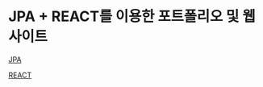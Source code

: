# JPA + REACT를 이용한 포트폴리오 및 웹 사이트

<a href="https://github.com/koreanstudent/portfolio">JPA</a>

<a href="https://github.com/koreanstudent/portfolio/tree/master/frontend">REACT</a>
